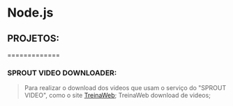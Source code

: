 # Node.js
## PROJETOS:
=============
### SPROUT VIDEO DOWNLOADER:
> Para realizar o download dos videos que usam o serviço do "SPROUT VIDEO", como o site [TreinaWeb](https://www.treinaweb.com.br/);
> TreinaWeb download de videos;